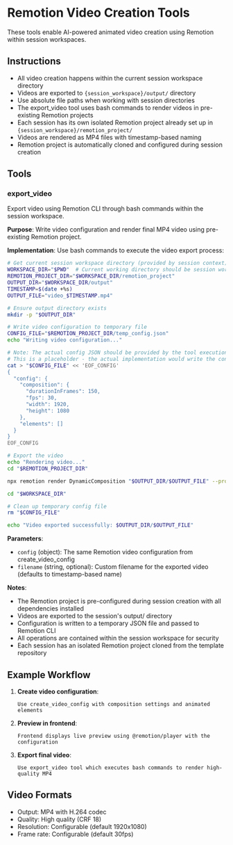 # Remotion Video Creation Tools
These tools enable AI-powered animated video creation using Remotion within session workspaces.

## Instructions

- All video creation happens within the current session workspace directory
- Videos are exported to `{session_workspace}/output/` directory  
- Use absolute file paths when working with session directories
- The export_video tool uses bash commands to render videos in pre-existing Remotion projects
- Each session has its own isolated Remotion project already set up in `{session_workspace}/remotion_project/`
- Videos are rendered as MP4 files with timestamp-based naming
- Remotion project is automatically cloned and configured during session creation

## Tools

### export_video
Export video using Remotion CLI through bash commands within the session workspace.

**Purpose**: Write video configuration and render final MP4 video using pre-existing Remotion project.

**Implementation**: Use bash commands to execute the video export process:

```bash
# Get current session workspace directory (provided by session context)
WORKSPACE_DIR="$PWD"  # Current working directory should be session workspace
REMOTION_PROJECT_DIR="$WORKSPACE_DIR/remotion_project"
OUTPUT_DIR="$WORKSPACE_DIR/output"
TIMESTAMP=$(date +%s)
OUTPUT_FILE="video_$TIMESTAMP.mp4"

# Ensure output directory exists
mkdir -p "$OUTPUT_DIR"

# Write video configuration to temporary file
CONFIG_FILE="$REMOTION_PROJECT_DIR/temp_config.json"
echo "Writing video configuration..."

# Note: The actual config JSON should be provided by the tool execution context
# This is a placeholder - the actual implementation would write the config passed to the tool
cat > "$CONFIG_FILE" << 'EOF_CONFIG'
{
  "config": {
    "composition": {
      "durationInFrames": 150,
      "fps": 30,
      "width": 1920,
      "height": 1080
    },
    "elements": []
  }
}
EOF_CONFIG

# Export the video
echo "Rendering video..."
cd "$REMOTION_PROJECT_DIR"

npx remotion render DynamicComposition "$OUTPUT_DIR/$OUTPUT_FILE" --props="$CONFIG_FILE"

cd "$WORKSPACE_DIR"

# Clean up temporary config file
rm "$CONFIG_FILE"

echo "Video exported successfully: $OUTPUT_DIR/$OUTPUT_FILE"
```

**Parameters**:
- `config` (object): The same Remotion video configuration from create_video_config
- `filename` (string, optional): Custom filename for the exported video (defaults to timestamp-based name)

**Notes**:
- The Remotion project is pre-configured during session creation with all dependencies installed
- Videos are exported to the session's output/ directory
- Configuration is written to a temporary JSON file and passed to Remotion CLI
- All operations are contained within the session workspace for security
- Each session has an isolated Remotion project cloned from the template repository

## Example Workflow

1. **Create video configuration**:
   ```
   Use create_video_config with composition settings and animated elements
   ```

2. **Preview in frontend**:
   ```
   Frontend displays live preview using @remotion/player with the configuration
   ```

3. **Export final video**:
   ```
   Use export_video tool which executes bash commands to render high-quality MP4
   ```

## Video Formats

- Output: MP4 with H.264 codec
- Quality: High quality (CRF 18)
- Resolution: Configurable (default 1920x1080)
- Frame rate: Configurable (default 30fps)